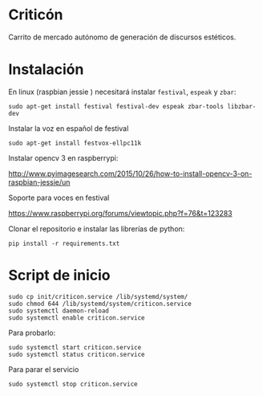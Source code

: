 # Criticón

Carrito de mercado autónomo de generación de discursos estéticos.


# Instalación

En linux (raspbian jessie ) necesitará instalar `festival`, `espeak` y `zbar`:

```
sudo apt-get install festival festival-dev espeak zbar-tools libzbar-dev
```

Instalar la voz en español de festival

```sudo apt-get install festvox-ellpc11k```

Instalar opencv 3 en raspberrypi:

http://www.pyimagesearch.com/2015/10/26/how-to-install-opencv-3-on-raspbian-jessie/un

Soporte para voces en festival


https://www.raspberrypi.org/forums/viewtopic.php?f=76&t=123283

Clonar el repositorio e instalar las librerías de python:

```
pip install -r requirements.txt
```


# Script de inicio
```
sudo cp init/criticon.service /lib/systemd/system/
sudo chmod 644 /lib/systemd/system/criticon.service
sudo systemctl daemon-reload
sudo systemctl enable criticon.service
```

Para probarlo:

```
sudo systemctl start criticon.service
sudo systemctl status criticon.service
```

Para parar el servicio

```
sudo systemctl stop criticon.service
```
